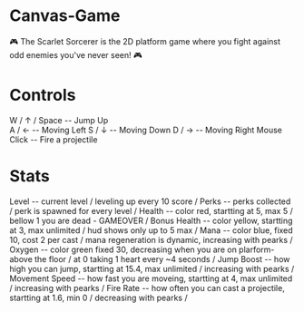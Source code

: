 # Canvas-Game
🎮 The Scarlet Sorcerer is the 2D platform game where you fight against odd enemies you've never seen! 🎮

# Controls
  W / ↑ / Space   --  Jump Up <br />
  A / ←           --  Moving Left
  S / ↓           --  Moving Down
  D / →           --  Moving Right
  Mouse Click     --  Fire a projectile
  
 # Stats
  Level           --  current level / leveling up every 10 score /
  Perks           --  perks collected / perk is spawned for every level /
  Health          --  color red, startting at 5, max 5 / bellow 1 you are dead - GAMEOVER /
  Bonus Health    --  color yellow, startting at 3, max unlimited / hud shows only up to 5 max /
  Mana            --  color blue, fixed 10, cost 2 per cast / mana regeneration is dynamic, increasing with pearks /
  Oxygen          --  color green fixed 30, decreasing when you are on plarform-above the floor / at 0 taking 1 heart every ~4 seconds /
  Jump Boost      --  how high you can jump, startting at 15.4, max unlimited / increasing with pearks /
  Movement Speed  --  how fast you are moveing, startting at 4, max unlimited / increasing with pearks /
  Fire Rate       --  how often you can cast a projectile, startting at 1.6, min 0 / decreasing with pearks /
